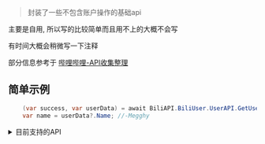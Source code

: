 > 封装了一些不包含账户操作的基础api

主要是自用, 所以写的比较简单而且用不上的大概不会写

有时间大概会稍微写一下注释

部分信息参考于 [哔哩哔哩-API收集整理](https://github.com/SocialSisterYi/bilibili-API-collect)

## 简单示例

```csharp
    (var success, var userData) = await BiliAPI.BiliUser.UserAPI.GetUserData(10021741);
    var name = userData?.Name; //-Megghy
```

<details>
    <summary>目前支持的API</summary>

    动态(转发动态, 视频动态, H5动态, 文字动态, 专栏动态, 图片动态, 音频动态
    
    用户发布的视频
    
    用户基本信息
    
    查看视频信息
</details>
